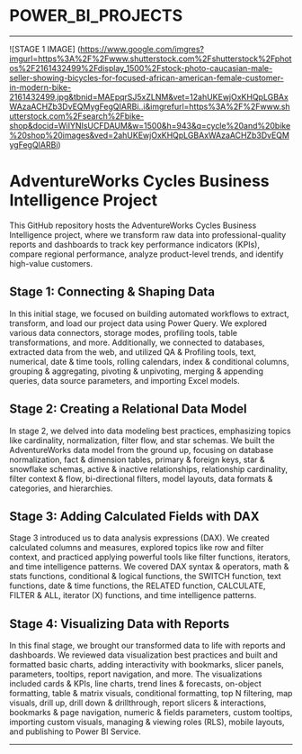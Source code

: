 # POWER_BI_PROJECTS

---
![STAGE 1 IMAGE] (https://www.google.com/imgres?imgurl=https%3A%2F%2Fwww.shutterstock.com%2Fshutterstock%2Fphotos%2F2161432499%2Fdisplay_1500%2Fstock-photo-caucasian-male-seller-showing-bicycles-for-focused-african-american-female-customer-in-modern-bike-2161432499.jpg&tbnid=MAEpqrSJ5xZLNM&vet=12ahUKEwjOxKHQpLGBAxWAzaACHZb3DvEQMygFegQIARBi..i&imgrefurl=https%3A%2F%2Fwww.shutterstock.com%2Fsearch%2Fbike-shop&docid=WiIYNIsUCFDAUM&w=1500&h=943&q=cycle%20and%20bike%20shop%20images&ved=2ahUKEwjOxKHQpLGBAxWAzaACHZb3DvEQMygFegQIARBi)
# AdventureWorks Cycles Business Intelligence Project

This GitHub repository hosts the AdventureWorks Cycles Business Intelligence project, where we transform raw data into professional-quality reports and dashboards to track key performance indicators (KPIs), compare regional performance, analyze product-level trends, and identify high-value customers.

## Stage 1: Connecting & Shaping Data

In this initial stage, we focused on building automated workflows to extract, transform, and load our project data using Power Query. We explored various data connectors, storage modes, profiling tools, table transformations, and more. Additionally, we connected to databases, extracted data from the web, and utilized QA & Profiling tools, text, numerical, date & time tools, rolling calendars, index & conditional columns, grouping & aggregating, pivoting & unpivoting, merging & appending queries, data source parameters, and importing Excel models.

## Stage 2: Creating a Relational Data Model

In stage 2, we delved into data modeling best practices, emphasizing topics like cardinality, normalization, filter flow, and star schemas. We built the AdventureWorks data model from the ground up, focusing on database normalization, fact & dimension tables, primary & foreign keys, star & snowflake schemas, active & inactive relationships, relationship cardinality, filter context & flow, bi-directional filters, model layouts, data formats & categories, and hierarchies.

## Stage 3: Adding Calculated Fields with DAX

Stage 3 introduced us to data analysis expressions (DAX). We created calculated columns and measures, explored topics like row and filter context, and practiced applying powerful tools like filter functions, iterators, and time intelligence patterns. We covered DAX syntax & operators, math & stats functions, conditional & logical functions, the SWITCH function, text functions, date & time functions, the RELATED function, CALCULATE, FILTER & ALL, iterator (X) functions, and time intelligence patterns.

## Stage 4: Visualizing Data with Reports

In this final stage, we brought our transformed data to life with reports and dashboards. We reviewed data visualization best practices and built and formatted basic charts, adding interactivity with bookmarks, slicer panels, parameters, tooltips, report navigation, and more. The visualizations included cards & KPIs, line charts, trend lines & forecasts, on-object formatting, table & matrix visuals, conditional formatting, top N filtering, map visuals, drill up, drill down & drillthrough, report slicers & interactions, bookmarks & page navigation, numeric & fields parameters, custom tooltips, importing custom visuals, managing & viewing roles (RLS), mobile layouts, and publishing to Power BI Service.


---

